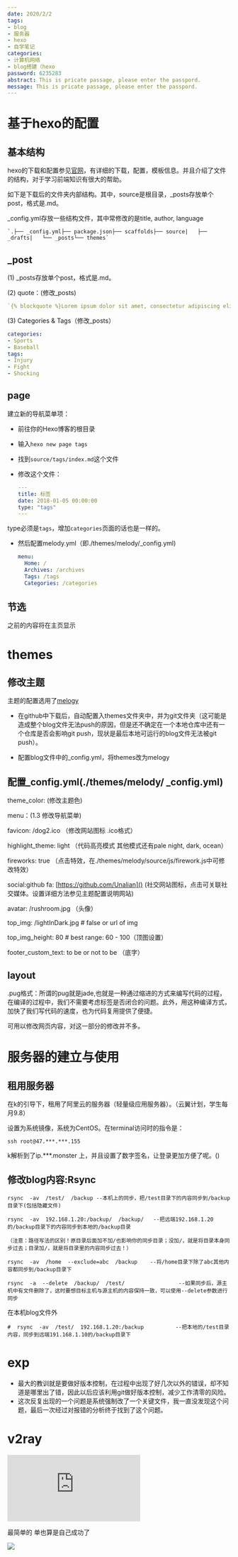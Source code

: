 ```yaml
---
date: 2020/2/2
tags:
- blog
- 服务器
- hexo
- 自学笔记
categories:
- 计算机网络
- blog搭建（hexo
password: 6235283
abstract: This is pricate passage, please enter the passpord.
message: This is pricate passage, please enter the passpord.
---
```

# 基于hexo的配置
## 基本结构

hexo的下载和配置参见[官网](https://hexo.io)，有详细的下载，配置，模板信息。并且介绍了文件的结构，对于学习前端知识有很大的帮助。

如下是下载后的文件夹内部结构。其中，source是根目录，_posts存放单个post，格式是.md。

_config.yml存放一些结构文件，其中常修改的是title, author, language

<!-- more -->

```
`.├── _config.yml├── package.json├── scaffolds├── source|   ├── _drafts|   └── _posts└── themes`
```

##  _post

(1) _posts存放单个post，格式是.md。

(2) quote：(修改_posts)

```yaml
`{% blockquote %}Lorem ipsum dolor sit amet, consectetur adipiscing elit. Pellentesque hendrerit lacus ut purus iaculis feugiat. Sed nec tempor elit, quis aliquam neque. Curabitur sed diam eget dolor fermentum semper at eu lorem.{% endblockquote %}`
```

(3) Categories & Tags（修改_posts）

```yaml
categories:
- Sports
- Baseball
tags:
- Injury
- Fight
- Shocking
```

## page

建立新的导航菜单项：

* 前往你的Hexo博客的根目录

* 输入`hexo new page tags`

* 找到`source/tags/index.md`这个文件

* 修改这个文件：

  ```yaml
  ---
  title: 标签
  date: 2018-01-05 00:00:00
  type: "tags"
  ---
  ```

type必须是`tags`，增加`categories`页面的话也是一样的。

* 然后配置melody.yml（即./themes/melody/_config.yml)

  ```yaml
  menu:
    Home: /
    Archives: /archives
    Tags: /tags
    Categories: /categories
  ```

## 节选

<!-- more -->之前的内容将在主页显示

# themes

## 修改主题

主题的配置选用了[melogy](https://molunerfinn.com/hexo-theme-melody-doc/zh-Hans) 

* 在github中下载后，自动配置入themes文件夹中，并为git文件夹（这可能是造成整个blog文件无法push的原因，但是还不确定在一个本地仓库中还有一个仓库是否会影响git push，现状是最后本地可运行的blog文件无法被git push）。

* 配置blog文件中的_config.yml，将themes改为melogy

## 配置_config.yml(./themes/melody/ _config.yml)

theme_color: (修改主题色)

menu：(1.3 修改导航菜单)

favicon: /dog2.ico （修改网站图标 .ico格式）

highlight_theme: light （代码高亮模式 其他模式还有pale night, dark, ocean）

fireworks: true （点击特效，在./themes/melody/source/js/firework.js中可修改特效）

social:github fa: [https://github.com/Unalian]()  (社交网站图标，点击可关联社交媒体。设置详细方法参见主题配置说明网站)

avatar: /rushroom.jpg （头像）

top_img: /lightInDark.jpg # false or url of img

top_img_height: 80 # best range: 60 - 100（顶图设置）

footer_custom_text: to be or not to be （底字）

## layout

.pug格式：所谓的pug就是jade,也就是一种通过缩进的方式来编写代码的过程，在编译的过程中，我们不需要考虑标签是否闭合的问题。此外，用这种编译方式，加快了我们写代码的速度，也为代码复用提供了便捷。

可用以修改网页内容，对这一部分的修改并不多。

# 服务器的建立与使用

## 租用服务器

在k的引导下，租用了阿里云的服务器（轻量级应用服务器）。（云翼计划，学生每月9.8）

设置为系统镜像，系统为CentOS。在terminal访问时的指令是：

```
ssh root@47.***.***.155
```

k解析到了ip.***.monster 上，并且设置了数字签名，让登录更加方便了呢。()

## 修改blog内容:**Rsync**

```
rsync  -av  /test/  /backup --本机上的同步，把/test目录下的内容同步到/backup目录下(包括隐藏文件)

rsync  -av  192.168.1.20:/backup/  /backup/   --把远端192.168.1.20的/backup目录下的内容同步到本地的/backup目录

（注意：路径写法的区别！原目录后面加不加/也影响你的同步目录；没加/，就是将目录本身同步过去；目录加/，就是将目录里的内容同步过去！）

rsync  -av  /home  --exclude=abc  /backup    --将/home目录下除了abc其他内容都同步到/backup目录下

rsync  -a  --delete  /backup/  /test/                 --如果同步后，源主机中有文件删除了，这时要想目标主机与源主机的内容保持一致，可以使用--delete参数进行同步
```

在本机blog文件外 

```
#  rsync  -av  /test/  192.168.1.20:/backup          --把本地的/test目录内容，同步到远端191.168.1.10的/backup目录下
```

# exp

* 最大的教训就是要做好版本控制，在过程中出现了好几次以外的错误，却不知道是哪里出了错，因此以后应该利用git做好版本控制，减少工作清零的风险。
* 这次反复出现的一个问题是系统强制改了一个关键文件，我一直没发现这个问题，最后一次经过对报错的分析终于找到了这个问题。



# v2ray 

![见文档](https://www.v2ray.com/chapter_00/install.html)



最简单的 单也算是自己成功了



![](https://img.cetacis.dev/uploads/big/622e953653dd2222979f2e7ceb8020ec.jpg)